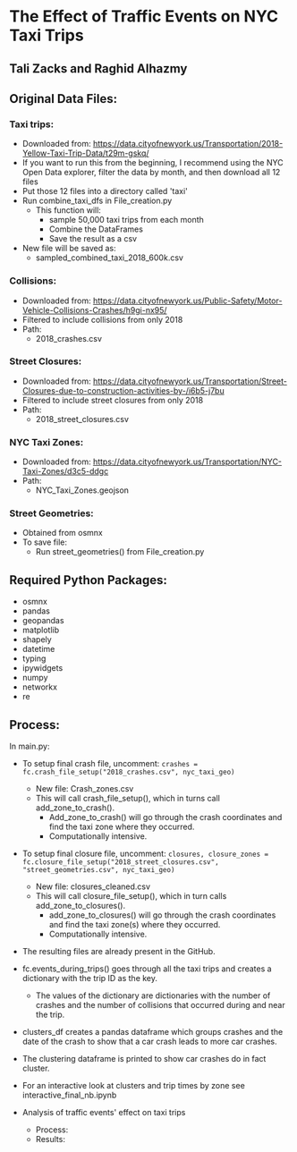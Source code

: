 # The Effect of Traffic Events on NYC Taxi Trips
## Tali Zacks and Raghid Alhazmy

## Original Data Files:
### Taxi trips:
- Downloaded from: 
https://data.cityofnewyork.us/Transportation/2018-Yellow-Taxi-Trip-Data/t29m-gskq/ 
- If you want to run this from the beginning, I recommend using the NYC Open Data explorer, filter the data by month, and then download all 12 files
- Put those 12 files into a directory called 'taxi'
- Run combine_taxi_dfs in File_creation.py
  - This function will:
    - sample 50,000 taxi trips from each month
    - Combine the DataFrames
    - Save the result as a csv
- New file will be saved as: 
  - sampled_combined_taxi_2018_600k.csv

### Collisions:
- Downloaded from:
https://data.cityofnewyork.us/Public-Safety/Motor-Vehicle-Collisions-Crashes/h9gi-nx95/
- Filtered to include collisions from only 2018 
- Path: 
  - 2018_crashes.csv

### Street Closures:
- Downloaded from:
https://data.cityofnewyork.us/Transportation/Street-Closures-due-to-construction-activities-by-/i6b5-j7bu
- Filtered to include street closures from only 2018
- Path:
  - 2018_street_closures.csv

### NYC Taxi Zones:
- Downloaded from:
https://data.cityofnewyork.us/Transportation/NYC-Taxi-Zones/d3c5-ddgc
- Path:
  - NYC_Taxi_Zones.geojson

### Street Geometries:
- Obtained from osmnx
- To save file:
  - Run street_geometries() from File_creation.py

## Required Python Packages:
- osmnx
- pandas
- geopandas
- matplotlib
- shapely
- datetime
- typing
- ipywidgets
- numpy
- networkx
- re

## Process:
In main.py:

- To setup final crash file, uncomment:
```crashes = fc.crash_file_setup("2018_crashes.csv", nyc_taxi_geo)```
  - New file: Crash_zones.csv
  - This will call crash_file_setup(), which in turns call add_zone_to_crash().
    - Add_zone_to_crash() will go through the crash coordinates and find the taxi zone where they occurred.
    - Computationally intensive.
- To setup final closure file, uncomment:
```closures, closure_zones = fc.closure_file_setup("2018_street_closures.csv", "street_geometries.csv", nyc_taxi_geo)```
  - New file: closures_cleaned.csv
  - This will call closure_file_setup(), which in turn calls add_zone_to_closures().
    - add_zone_to_closures() will go through the crash coordinates and find the taxi zone(s) where they occurred.
    - Computationally intensive.
- The resulting files are already present in the GitHub.



- fc.events_during_trips() goes through all the taxi trips and creates a dictionary with the trip ID as the key.
  - The values of the dictionary are dictionaries with the number of crashes and the number of collisions that occurred during and near the trip.

- clusters_df creates a pandas dataframe which groups crashes and the date of the crash to show that a car crash leads to more car crashes.
- The clustering dataframe is printed to show car crashes do in fact cluster.
- For an interactive look at clusters and trip times by zone see interactive_final_nb.ipynb

- Analysis of traffic events' effect on taxi trips
  - Process:
  - Results:
